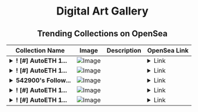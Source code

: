 <div align="center">

# Digital Art Gallery

## Trending Collections on OpenSea

| Collection Name                       | Image                                                                                     | Description                       | OpenSea Link                                                                                          |
|---------------------------------------|-------------------------------------------------------------------------------------------|-----------------------------------|--------------------------------------------------------------------------------------------------------|
| **<details><summary>! [#] AutoETH 1...</summary>! [#] AutoETH 1407</details>** | ![Image](https://i.seadn.io/s/raw/files/df01dd2758fc7a2c3ec7b2fced3bb86b.png?w=500&auto=format?w=200&auto=format) |  | <details><summary>Link</summary>[! [#] AutoETH 1407](https://opensea.io/collection/autoeth-1407)</details> |
| **<details><summary>! [#] AutoETH 1...</summary>! [#] AutoETH 1406</details>** | ![Image](https://i.seadn.io/s/raw/files/6f96fc2e291f7186e29d0dea67525d52.png?w=500&auto=format?w=200&auto=format) |  | <details><summary>Link</summary>[! [#] AutoETH 1406](https://opensea.io/collection/autoeth-1406)</details> |
| **<details><summary>542900's Follow...</summary>542900's Follower</details>** | ![Image](https://i.seadn.io/s/raw/files/19f9f090920392cc3650cbdf4361755b.png?w=500&auto=format?w=200&auto=format) |  | <details><summary>Link</summary>[542900's Follower](https://opensea.io/collection/542900-s-follower)</details> |
| **<details><summary>! [#] AutoETH 1...</summary>! [#] AutoETH 1405</details>** | ![Image](https://i.seadn.io/s/raw/files/888a3e772797519cb4e54009d5579184.png?w=500&auto=format?w=200&auto=format) |  | <details><summary>Link</summary>[! [#] AutoETH 1405](https://opensea.io/collection/autoeth-1405)</details> |
| **<details><summary>! [#] AutoETH 1...</summary>! [#] AutoETH 1404</details>** | ![Image](https://i.seadn.io/s/raw/files/5cd09508f901fe268803ebd55bb5ffb4.png?w=500&auto=format?w=200&auto=format) |  | <details><summary>Link</summary>[! [#] AutoETH 1404](https://opensea.io/collection/autoeth-1404)</details> |

</div>